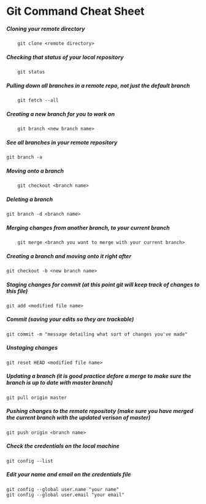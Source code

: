 # Git Command Cheat Sheet

##### Cloning your remote directory
        git clone <remote directory>

##### Checking that status of your local repository
        git status

##### Pulling down all branches in a remote repo, not just the default branch
        git fetch --all

##### Creating a new branch for you to work on
        git branch <new branch name>

##### See all branches in your remote repository
	git branch -a

##### Moving onto a branch
        git checkout <branch name>

##### Deleting a branch
	git branch -d <branch name>

##### Merging changes from another branch, to your current branch
        git merge <branch you want to merge with your current branch>

##### Creating a branch and moving onto it right after
	git checkout -b <new branch name>

##### Staging changes for commit (at this point git will keep track of changes to this file)
	git add <modified file name>

##### Commit (saving your edits so they are trackable)
	git commit -m "message detailing what sort of changes you've made"

##### Unstaging changes 
	git reset HEAD <modified file name>

##### Updating a branch (it is good practice defore a merge to make sure the branch is up to date with master branch)
	git pull origin master 

##### Pushing changes to the remote repositoty (make sure you have merged the current branch with the updated verison of master)
	git push origin <branch name>

##### Check the credentials on the local machine 
	git config --list

##### Edit your name and email on the credentials file
	git config --global user.name "your name"
	git config --global user.email "your email"

